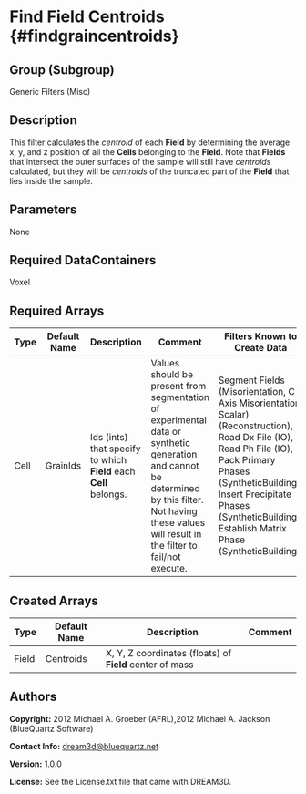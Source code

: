 Find Field Centroids {#findgraincentroids}
=======

## Group (Subgroup) ##
Generic Filters (Misc)

## Description ##
This filter calculates the _centroid_ of each **Field** by determining the average x, y, and z position of all the **Cells** belonging to the **Field**. 
Note that **Fields** that intersect the outer surfaces of the sample will still have _centroids_ calculated, but they will be _centroids_ of the truncated part of the **Field** that lies inside the sample.


## Parameters ##

None

## Required DataContainers ##
Voxel

## Required Arrays ##

| Type | Default Name | Description | Comment | Filters Known to Create Data |
|------|--------------|-------------|---------|-----|
| Cell | GrainIds | Ids (ints) that specify to which **Field** each **Cell** belongs. | Values should be present from segmentation of experimental data or synthetic generation and cannot be determined by this filter. Not having these values will result in the filter to fail/not execute. | Segment Fields (Misorientation, C-Axis Misorientation, Scalar) (Reconstruction), Read Dx File (IO), Read Ph File (IO), Pack Primary Phases (SyntheticBuilding), Insert Precipitate Phases (SyntheticBuilding), Establish Matrix Phase (SyntheticBuilding) |

## Created Arrays ##

| Type | Default Name | Description | Comment |
|------|--------------|-------------|---------|
| Field | Centroids | X, Y, Z coordinates (floats) of **Field** center of mass |  |

## Authors ##

**Copyright:** 2012 Michael A. Groeber (AFRL),2012 Michael A. Jackson (BlueQuartz Software)

**Contact Info:** dream3d@bluequartz.net

**Version:** 1.0.0

**License:**  See the License.txt file that came with DREAM3D.



